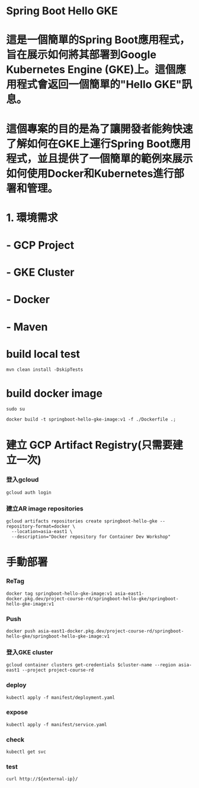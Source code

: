 # Spring Boot Hello GKE
# 這是一個簡單的Spring Boot應用程式，旨在展示如何將其部署到Google Kubernetes Engine (GKE)上。這個應用程式會返回一個簡單的"Hello GKE"訊息。
# 這個專案的目的是為了讓開發者能夠快速了解如何在GKE上運行Spring Boot應用程式，並且提供了一個簡單的範例來展示如何使用Docker和Kubernetes進行部署和管理。
# 1. 環境需求
#   - GCP Project
#   - GKE Cluster
#   - Docker
#   - Maven


# build local test
```
mvn clean install -DskipTests
```

# build docker image
```
sudo su
```
```
docker build -t springboot-hello-gke-image:v1 -f ./Dockerfile .;
```


# 建立 GCP Artifact Registry(只需要建立一次) 
### 登入gcloud
```
gcloud auth login
```


### 建立AR image repositories
```
gcloud artifacts repositories create springboot-hello-gke --repository-format=docker \
  --location=asia-east1 \
  --description="Docker repository for Container Dev Workshop"
```



# 手動部署
### ReTag
```
docker tag springboot-hello-gke-image:v1 asia-east1-docker.pkg.dev/project-course-rd/springboot-hello-gke/springboot-hello-gke-image:v1
```


### Push
```
docker push asia-east1-docker.pkg.dev/project-course-rd/springboot-hello-gke/springboot-hello-gke-image:v1
```




### 登入GKE cluster
```
gcloud container clusters get-credentials $cluster-name --region asia-east1 --project project-course-rd
```


### deploy
```
kubectl apply -f manifest/deployment.yaml
```


### expose
```
kubectl apply -f manifest/service.yaml
```


### check
```
kubectl get svc
```


### test
```
curl http://${external-ip}/
```
